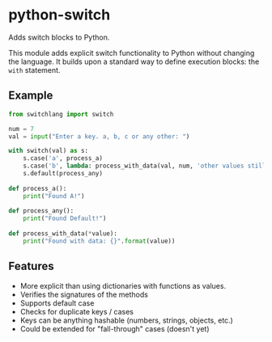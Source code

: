 # python-switch

Adds switch blocks to Python.

This module adds explicit switch functionality to Python 
without changing the language. It builds upon a standard
way to define execution blocks: the `with` statement.

## Example

```python
from switchlang import switch

num = 7
val = input("Enter a key. a, b, c or any other: ")

with switch(val) as s:
    s.case('a', process_a)
    s.case('b', lambda: process_with_data(val, num, 'other values still'))
    s.default(process_any)
    
def process_a():
    print("Found A!")
    
def process_any():
    print("Found Default!")
    
def process_with_data(*value):
    print("Found with data: {}".format(value))
``` 

## Features

* More explicit than using dictionaries with functions as values.
* Verifies the signatures of the methods
* Supports default case
* Checks for duplicate keys / cases
* Keys can be anything hashable (numbers, strings, objects, etc.)
* Could be extended for "fall-through" cases (doesn't yet)



